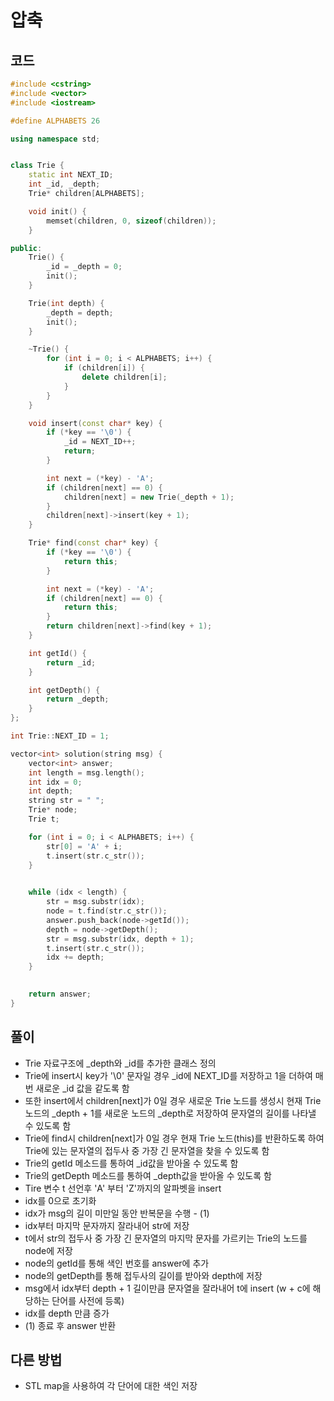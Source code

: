 # 압축

## 코드
```cpp
#include <cstring>
#include <vector>
#include <iostream>

#define ALPHABETS 26

using namespace std;


class Trie {
	static int NEXT_ID;
	int _id, _depth;
	Trie* children[ALPHABETS];

	void init() {
		memset(children, 0, sizeof(children));
	}

public:
	Trie() {
		_id = _depth = 0;
		init();
	}

	Trie(int depth) {
		_depth = depth;
		init();
	}

	~Trie() {
		for (int i = 0; i < ALPHABETS; i++) {
			if (children[i]) {
				delete children[i];
			}
		}
	}

	void insert(const char* key) {
		if (*key == '\0') {
			_id = NEXT_ID++;
			return;
		}

		int next = (*key) - 'A';
		if (children[next] == 0) {
			children[next] = new Trie(_depth + 1);
		}
		children[next]->insert(key + 1);
	}

	Trie* find(const char* key) {
		if (*key == '\0') {
			return this;
		}

		int next = (*key) - 'A';
		if (children[next] == 0) {
			return this;
		}
		return children[next]->find(key + 1);
	}

	int getId() {
		return _id;
	}

	int getDepth() {
		return _depth;
	}
};

int Trie::NEXT_ID = 1;

vector<int> solution(string msg) {
	vector<int> answer;
	int length = msg.length();
	int idx = 0;
	int depth;
	string str = " ";
	Trie* node;
	Trie t;

	for (int i = 0; i < ALPHABETS; i++) {
		str[0] = 'A' + i;
		t.insert(str.c_str());
	}

	
	while (idx < length) {
		str = msg.substr(idx);
		node = t.find(str.c_str());
		answer.push_back(node->getId());
		depth = node->getDepth();
		str = msg.substr(idx, depth + 1);
		t.insert(str.c_str());
		idx += depth;
	}
	

	return answer;
}
```

## 풀이
- Trie 자료구조에 _depth와 _id를 추가한 클래스 정의
- Trie에 insert시 key가 '\0' 문자일 경우 _id에 NEXT_ID를 저장하고 1을 더하여 매번 새로운 _id 값을 같도록 함
- 또한 insert에서 children[next]가 0일 경우 새로운 Trie 노드를 생성시 현재 Trie 노드의 _depth + 1를 새로운 노드의 _depth로 저장하여 문자열의 길이를 나타낼 수 있도록 함
- Trie에 find시 children[next]가 0일 경우 현재 Trie 노드(this)를 반환하도록 하여 Trie에 있는 문자열의 접두사 중 가장 긴 문자열을 찾을 수 있도록 함
- Trie의 getId 메소드를 통하여 _id값을 받아올 수 있도록 함
- Trie의 getDepth 메소드를 통하여 _depth값을 받아올 수 있도록 함
- Tire 변수 t 선언후 'A' 부터 'Z'까지의 알파벳을 insert
- idx를 0으로 초기화
- idx가 msg의 길이 미만일 동안 반복문을 수행 - (1)
- idx부터 마지막 문자까지 잘라내어 str에 저장
- t에서 str의 접두사 중 가장 긴 문자열의 마지막 문자를 가르키는 Trie의 노드를 node에 저장
- node의 getId를 통해 색인 번호를 answer에 추가
- node의 getDepth를 통해 접두사의 길이를 받아와 depth에 저장
- msg에서 idx부터 depth + 1 길이만큼 문자열을 잘라내어 t에 insert (w + c에 해당하는 단어를 사전에 등록)
- idx를 depth 만큼 증가
- (1) 종료 후 answer 반환

## 다른 방법
- STL map을 사용하여 각 단어에 대한 색인 저장